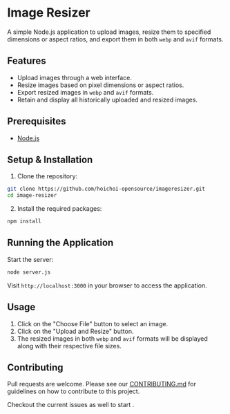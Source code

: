 
# Image Resizer

A simple Node.js application to upload images, resize them to specified dimensions or aspect ratios, and export them in both `webp` and `avif` formats.

## Features

- Upload images through a web interface.
- Resize images based on pixel dimensions or aspect ratios.
- Export resized images in `webp` and `avif` formats.
- Retain and display all historically uploaded and resized images.

## Prerequisites

- [Node.js](https://nodejs.org/)

## Setup & Installation

1. Clone the repository:

```bash
git clone https://github.com/hoichoi-opensource/imageresizer.git
cd image-resizer
```

2. Install the required packages:

```bash
npm install
```

## Running the Application

Start the server:

```bash
node server.js
```

Visit `http://localhost:3000` in your browser to access the application.

## Usage

1. Click on the "Choose File" button to select an image.
2. Click on the "Upload and Resize" button.
3. The resized images in both `webp` and `avif` formats will be displayed along with their respective file sizes.

## Contributing

Pull requests are welcome.  Please see our [CONTRIBUTING.md](CONTRIBUTING.md) for guidelines on how to contribute to this project.

Checkout the current issues as well to start .

